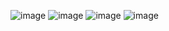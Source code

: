 ![image](https://github.com/user-attachments/assets/87ccc2f1-f25d-41b2-8af9-4bc6080c5049)
![image](https://github.com/user-attachments/assets/751baba1-4123-4492-8ba1-02b876fe1bf3)
![image](https://github.com/user-attachments/assets/edc97540-0102-435e-978b-99e99d5cd0d2)
![image](https://github.com/user-attachments/assets/53f5608e-a35a-4715-a3fc-bea0a7d9e939)
